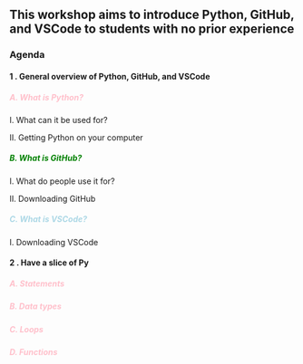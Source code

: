 ## This workshop aims to introduce Python, GitHub, and VSCode to students with no prior experience

### Agenda
#### 1 . General overview of Python, GitHub, and VSCode

##### <font color = pink> A. What is Python? </font>

   I. What can it be used for?

   II. Getting Python on your computer
##### <font color = green>B. What is GitHub? </font>

   I. What do people use it for?

   II. Downloading GitHub

##### <font color = lightblue> C. What is VSCode? </font>

   I. Downloading VSCode

#### 2 . Have a slice of Py

##### <font color = pink> A. Statements</font>

##### <font color = pink> B. Data types</font>

##### <font color = pink> C. Loops </font>

##### <font color = pink> D. Functions</font>
